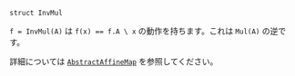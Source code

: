 ```
struct InvMul
```

`f = InvMul(A)` は `f(x) == f.A \ x` の動作を持ちます。これは `Mul(A)` の逆です。

詳細については [`AbstractAffineMap`](@ref) を参照してください。
